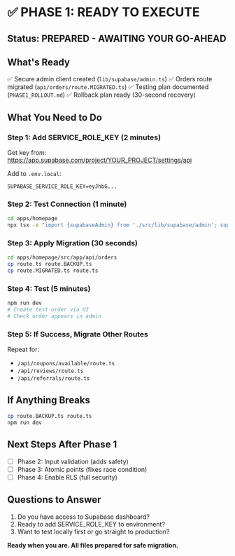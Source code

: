 # ✅ PHASE 1: READY TO EXECUTE

## Status: PREPARED - AWAITING YOUR GO-AHEAD

## What's Ready

✅ Secure admin client created (`lib/supabase/admin.ts`)
✅ Orders route migrated (`api/orders/route.MIGRATED.ts`)
✅ Testing plan documented (`PHASE1_ROLLOUT.md`)
✅ Rollback plan ready (30-second recovery)

## What You Need to Do

### Step 1: Add SERVICE_ROLE_KEY (2 minutes)

Get key from: https://app.supabase.com/project/YOUR_PROJECT/settings/api

Add to `.env.local`:
```
SUPABASE_SERVICE_ROLE_KEY=eyJhbG...
```

### Step 2: Test Connection (1 minute)

```bash
cd apps/homepage
npx tsx -e "import {supabaseAdmin} from './src/lib/supabase/admin'; supabaseAdmin.from('customer_orders').select('count').limit(1).then(r => console.log(r.error ? '❌ Failed' : '✅ Connected'))"
```

### Step 3: Apply Migration (30 seconds)

```bash
cd apps/homepage/src/app/api/orders
cp route.ts route.BACKUP.ts
cp route.MIGRATED.ts route.ts
```

### Step 4: Test (5 minutes)

```bash
npm run dev
# Create test order via UI
# Check order appears in admin
```

### Step 5: If Success, Migrate Other Routes

Repeat for:
- `/api/coupons/available/route.ts`
- `/api/reviews/route.ts`
- `/api/referrals/route.ts`

## If Anything Breaks

```bash
cp route.BACKUP.ts route.ts
npm run dev
```

## Next Steps After Phase 1

- [ ] Phase 2: Input validation (adds safety)
- [ ] Phase 3: Atomic points (fixes race condition)
- [ ] Phase 4: Enable RLS (full security)

## Questions to Answer

1. Do you have access to Supabase dashboard?
2. Ready to add SERVICE_ROLE_KEY to environment?
3. Want to test locally first or go straight to production?

**Ready when you are. All files prepared for safe migration.**
